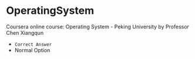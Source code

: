 # OperatingSystem
Coursera online course:
Operating System - Peking University
by Professor Chen Xiangqun

* ```Correct Answer```
* Normal Option
